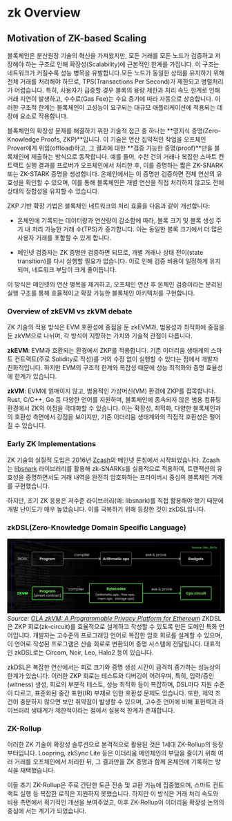 # zk Overview

## Motivation of ZK-based Scaling

블록체인은 분산원장 기술의 혁신을 가져왔지만, 모든 거래를 모든 노드가 검증하고 저장해야 하는 구조로 인해 확장성(Scalability)에 근본적인 한계를 가집니다. 이 구조는 네트워크가 커질수록 성능 병목을 유발합니다.모든 노드가 동일한 상태를 유지하기 위해 전체 거래를 처리해야 하므로, TPS(Transactions Per Second)가 제한되고 병렬처리가 어렵습니다. 특히, 사용자가 급증할 경우 블록의 용량 제한과 처리 속도 한계로 인해 거래 지연이 발생하고, 수수료(Gas Fee)는 수요 증가에 따라 자동으로 상승합니다. 이러한 구조적 한계는 블록체인이 고성능이 요구되는 대규모 애플리케이션에 적용되는 데 장애 요소로 작용합니다.

블록체인의 확장성 문제를 해결하기 위한 기술적 접근 중 하나는 **영지식 증명(Zero-Knowledge Proofs, ZKP)**입니다. 이 기술은 연산 집약적인 작업을 오프체인 Prover에게 위임(offload)하고, 그 결과에 대한 **검증 가능한 증명(proof)**만을 블록체인에 제출하는 방식으로 동작합니다. 예를 들어, 수천 건의 거래나 복잡한 스마트 컨트랙트 실행 결과를 프로버가 오프체인에서 처리한 후, 이를 증명하는 짧은 ZK-SNARK 또는 ZK-STARK 증명을 생성합니다. 온체인에서는 이 증명만 검증하면 전체 연산의 유효성을 확인할 수 있으며, 이를 통해 블록체인은 개별 연산을 직접 처리하지 않고도 전체 상태의 정합성을 유지할 수 있습니다. 

ZKP 기반 확장 기법은 블록체인 네트워크의 처리 효율을 다음과 같이 개선합니다:

- 온체인에 기록되는 데이터량과 연산량이 감소함에 따라, 블록 크기 및 블록 생성 주기 내 처리 가능한 거래 수(TPS)가 증가합니다. 이는 동일한 블록 크기에서 더 많은 사용자 거래를 포함할 수 있게 합니다.

- 메인넷 검증자는 ZK 증명만 검증하면 되므로, 개별 거래나 상태 전이(state transition)를 다시 실행할 필요가 없습니다. 이로 인해 검증 비용이 일정하게 유지되며, 네트워크 부담이 크게 줄어듭니다.

이 방식은 메인넷의 연산 병목을 제거하고, 오프체인 연산 후 온체인 검증이라는 분리된 실행 구조를 통해 효율적이고 확장 가능한 블록체인 아키텍처를 구현합니다.


### Overview of zkEVM vs zkVM debate

ZK 기술의 적용 방식은 EVM 호환성에 중점을 둔 zkEVM과, 범용성과 최적화에 중점을 둔 zkVM으로 나뉘며, 각 방식이 지향하는 가치와 기술적 관점이 다릅니다.

**zkEVM**: EVM과 호환되는 환경에서 ZKP를 적용합니다. 기존 이더리움 생태계의 스마트 컨트랙트(주로 Solidity로 작성)를 거의 수정 없이 실행할 수 있다는 점에서 개발자 친화적입니다. 하지만 EVM의 구조적 한계와 복잡성 때문에 성능 최적화와 증명 효율성에 한계가 있습니다.

**zkVM**: EVM에 얽매이지 않고, 범용적인 가상머신(VM) 환경에 ZKP를 접목합니다. Rust, C/C++, Go 등 다양한 언어를 지원하며, 블록체인에 종속되지 않은 범용 컴퓨팅 환경에서 ZK의 이점을 극대화할 수 있습니다. 이는 확장성, 최적화, 다양한 블록체인과의 호환성 측면에서 강점을 보이지만, 기존 이더리움 생태계와의 직접적 호환성은 떨어질 수 있습니다.

### Early ZK Implementations

ZK 기술의 실질적 도입은 2016년 [Zcash](https://z.cash/)의 메인넷 론칭에서 시작되었습니다. Zcash는 [libsnark](https://github.com/scipr-lab/libsnark) 라이브러리를 활용해 zk-SNARKs를 실용적으로 적용하여, 트랜잭션의 유효성을 증명하면서도 거래 내역을 완전히 암호화하는 프라이버시 중심의 블록체인 거래를 구현했습니다. 

하지만, 초기 ZK 응용은 저수준 라이브러리(예: libsnark)를 직접 활용해야 했기 때문에 개발 난이도가 매우 높았습니다. 이를 극복하기 위해 등장한 것이 zkDSL입니다.


### zkDSL(Zero-Knowledge Domain Specific Language)
![zkDSL Overview](./img/zkdsl.png)
*Source: [OLA zkVM: A Programmable Privacy Platform for Ethereum](https://medium.com/@ola_zkzkvm/a-programmable-privacy-platform-for-ethereum-understanding-olas-design-principles-and-technical-8a47ff07e725)*
ZKDSL은 ZKP 회로(zk-circuit)를 효율적으로 설계하고 작성할 수 있도록 만든 도메인 특화 언어입니다. 개발자는 고수준의 프로그래밍 언어로 복잡한 암호 회로를 설계할 수 있으며, 이 언어로 작성된 프로그램은 산술 회로로 변환되어 증명 시스템에 전달됩니다. 대표적인 zkDSL로는 Circom, Noir, Leo, Halo2 등이 있습니다. 

zkDSL은 복잡한 연산에서는 회로 크기와 증명 생성 시간이 급격히 증가하는 성능상의 한계가 있습니다. 이러한 ZKP 회로는 테스트와 디버깅이 어려우며, 특히, 입력/증인(witness) 생성, 회로의 부분적 테스트, 성능 최적화 등이 복잡하며, DSL마다 지원 수준이 다르고, 표준화된 중간 표현(IR) 부재로 인한 호환성 문제도 있습니다. 또한, 제약 조건이 충분하지 않으면 보안 취약점이 발생할 수 있으며, 고수준 언어에 비해 표현력과 라이브러리 생태계가 제한적이라는 점에서 실용적 한계가 존재합니다.

### ZK-Rollup

이러한 ZK 기술이 확장성 솔루션으로 본격적으로 활용된 것은 1세대 ZK-Rollup의 등장부터입니다. Loopring, zkSync Lite 등은 이더리움 메인체인의 부담을 줄이기 위해 여러 거래를 오프체인에서 처리한 뒤, 그 결과만을 ZK 증명과 함께 온체인에 기록하는 방식을 채택했습니다.

이들 초기 ZK-Rollup은 주로 간단한 토큰 전송 및 교환 기능에 집중했으며, 스마트 컨트랙트 실행 등 복잡한 로직은 지원하지 못했습니다. 하지만 이 방식은 거래 처리 속도와 비용 측면에서 획기적인 개선을 보여주었고, 이후 ZK-Rollup이 이더리움 확장성 논의의 중심에 서는 계기가 되었습니다.